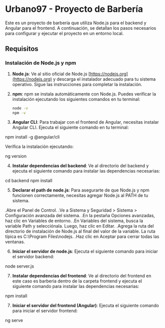 # Urbano97 - Proyecto de Barbería

Este es un proyecto de barbería que utiliza Node.js para el backend y Angular para el frontend. A continuación, se detallan los pasos necesarios para configurar y ejecutar el proyecto en un entorno local.

## Requisitos

### Instalación de Node.js y npm

1. **Node.js**: Ve al sitio oficial de Node.js [https://nodejs.org](https://nodejs.org) y descarga el instalador adecuado para tu sistema operativo. Sigue las instrucciones para completar la instalación.

2. **npm**: npm se instala automáticamente con Node.js. Puedes verificar la instalación ejecutando los siguientes comandos en tu terminal:

   ```bash
   node -v
   npm -v

3. **Angular CLI**: Para trabajar con el frontend de Angular, necesitas instalar Angular CLI. Ejecuta el siguiente comando en tu terminal:

npm install -g @angular/cli

Verifica la instalación ejecutando:

ng version

4. **Instalar dependencias del backend**: Ve al directorio del backend y ejecuta el siguiente comando para instalar las dependencias necesarias:

cd backend
npm install

5. **Declarar el path de node.js**: Para asegurarte de que Node.js y npm funcionen correctamente, necesitas agregar Node.js al PATH de tu sistema.

.Abre el Panel de Control.
.Ve a Sistema y Seguridad > Sistema > Configuración avanzada del sistema.
.En la pestaña Opciones avanzadas, haz clic en Variables de entorno.
.En Variables del sistema, busca la variable Path y selecciónala. Luego, haz clic en Editar.
.Agrega la ruta del directorio de instalación de Node.js al final del valor de la variable. La ruta típica es C:\Program Files\nodejs\.
.Haz clic en Aceptar para cerrar todas las ventanas.

6. **Iniciar el servidor de node.js**: Ejecuta el siguiente comando para iniciar el servidor backend:

node server.js

7. **Instalar dependencias del frontend**: Ve al directorio del frontend en este caso es barberia dentro de la carpeta frontend y ejecuta el siguiente comando para instalar las dependencias necesarias:

npm install

7. **Iniciar el servidor del frontend (Angular)**: Ejecuta el siguiente comando para iniciar el servidor frontend:

ng serve
